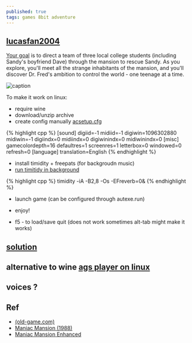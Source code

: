 ```yaml
---
published: true
tags: games 8bit adventure
---
```

## [lucasfan2004](http://www.adventuregamestudio.co.uk/site/games/game/401/)
[Your goal](http://web.archive.org/web/20050629234845/www.lucasfangames.de/games_eng.htm) is to direct a team of three local college students (including Sandy's boyfriend Dave) through the mansion to rescue Sandy. As you explore, you'll meet all the strange inhabitants of the mansion, and you'll discover Dr. Fred's ambition to control the world - one teenage at a time.

![caption](https://www.old-games.com/screenshot/1446-9-maniac-mansion-deluxe.jpg)

To make it work on linux:
- require wine
- download/unzip archive
- create config manually [acsetup.cfg](https://appdb.winehq.org/objectManager.php?sClass=version&iId=9721)

{% highlight cpp %}
[sound]
digiid=-1
midiid=-1
digiwin=1096302880
midiwin=-1
digiindx=0
midiindx=0
digiwinindx=0
midiwinindx=0
[misc]
gamecolordepth=16
defaultres=1
screenres=1
letterbox=0
windowed=0
refresh=0
[language]
translation=English
{% endhighlight %}


- install timidity + freepats (for backgroudn music)
- [run timitidy in background](https://doc.ubuntu-fr.org/tutoriel/wine_et_midi)

{% highlight cpp %}
timidity -iA -B2,8 -Os -EFreverb=0&
{% endhighlight %}


- launch game (can be configured through autexe.run)

- enjoy!

- f5 - to load/save quit (does not work sometimes alt-tab might make it works)

## [solution](http://gamesolutions.efzeven.nl/maniac-mansion-deluxe-walkthrough-lucasfan2004/)

## alternative to wine [ags player on linux](https://github.com/adventuregamestudio/ags/blob/master/debian/README.md)

## voices ?

## Ref
- [(old-game.com)](https://www.old-games.com/download/1446/maniac-mansion-deluxe)
- [Maniac Mansion (1988)](https://www.old-games.com/download/7947/maniac-mansion)
- [Maniac Mansion Enhanced](https://www.old-games.com/download/7892/maniac-mansion-enhanced)